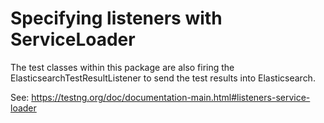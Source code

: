 # Specifying listeners with ServiceLoader
The test classes within this package are also firing the ElasticsearchTestResultListener to send the test results into Elasticsearch.

See: https://testng.org/doc/documentation-main.html#listeners-service-loader